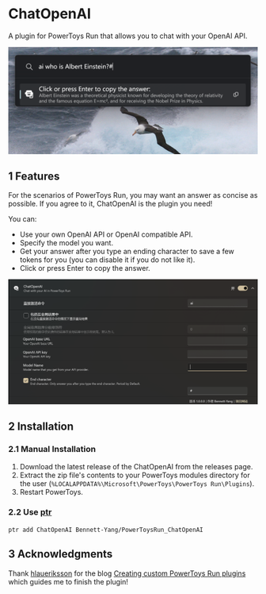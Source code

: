 # ChatOpenAI
A plugin for PowerToys Run that allows you to chat with your OpenAI API.

![screenshots1](./images/screenshots1.png)

## 1 Features
For the scenarios of PowerToys Run, you may want an answer as concise as possible. If you agree to it, ChatOpenAI is the plugin you need!

You can:
- Use your own OpenAI API or OpenAI compatible API.
- Specify the model you want.
- Get your answer after you type an ending character to save a few tokens for you (you can disable it if you do not like it).
- Click or press Enter to copy the answer.

![screenshots2](./images/screenshots2.png)

## 2 Installation
### 2.1 Manual Installation
1. Download the latest release of the ChatOpenAI from the releases page.
2. Extract the zip file's contents to your PowerToys modules directory for the user (`%LOCALAPPDATA%\Microsoft\PowerToys\PowerToys Run\Plugins`).
3. Restart PowerToys.

### 2.2 Use [ptr](https://github.com/8LWXpg/ptr)
```shell
ptr add ChatOpenAI Bennett-Yang/PowerToysRun_ChatOpenAI
```


## 3 Acknowledgments
Thank [hlaueriksson](https://github.com/hlaueriksson) for the blog [Creating custom PowerToys Run plugins](https://conductofcode.io/post/creating-custom-powertoys-run-plugins/) which guides me to finish the plugin!